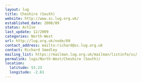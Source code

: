 ```yaml
---
layout: lug
title: Cheshire (South)
website: http://www.sc.lug.org.uk/
established_date: 2000/09
status: Active
last_update: 12/2009
categories: North-West
url: http://lug.org.uk/node/69
contact_address: mailto:richard@sc.lug.org.uk
contact: Richard Smedley
mailing_list: https://mailman.lug.org.uk/mailman/listinfo/sc/
permalink: lugs/North-West/Cheshire (South)/
location:
  latitude: 53.23
  longitude: -2.61
---
```

